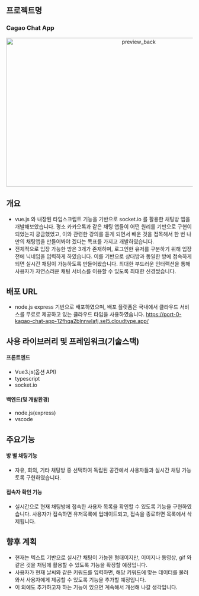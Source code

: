 ## 프로젝트명
### Cagao Chat App
<p align="center">
  <img src="https://github.com/youngwan2/kagao_chat_app/assets/107159871/7572d016-6d2c-4891-bc27-939a72ffc59e" alt="preview_back" width="700" height="400">   
</p>

## 개요
- vue.js 와 내장된 타입스크립트 기능을 기반으로 socket.io 를 활용한 채팅방 앱을 개발해보았습니다. 평소 카카오톡과 같은 채팅 앱들이 어떤 원리를 기반으로 구현이 되었는지 궁금했었고, 이와 관련한 강의를 듣게 되면서 배운 것을 접목해서 한 번 나만의 채팅앱을 만들어봐야 겠다는 목표를 가지고 개발하였습니다.
- 전체적으로 입장 가능한 방은 3개가 존재하며, 로그인한 유저를 구분하기 위해 입장 전에 닉네임을 입력하게 하였습니다. 이를 기반으로 상대방과 동일한 방에 접속하게 되면 실시간 채팅이 가능하도록 만들어봤습니다. 최대한 부드러운 인터랙션을 통해 사용자가 자연스러운 채팅 서비스를 이용할 수 있도록 최대한 신경썼습니다.

## 배포 URL
- node.js express 기반으로 배포하였으며, 배포 플랫폼은 국내에서 클라우드 서비스를 무료로 제공하고 있는 클라우드 타입을 사용하였습니다.
https://port-0-kagao-chat-app-12fhqa2blnnwlafj.sel5.cloudtype.app/

## 사용 라이브러리 및 프레임워크(기술스택)
#### 프론트엔드
- Vue3.js(옵션 API)
- typescript
- socket.io
#### 백엔드(및 개발환경)
- node.js(express)
- vscode

## 주요기능
#### 방 별 채팅기능
- 자유, 회의, 기타 채팅방 중 선택하여 독립된 공간에서 사용자들과 실시간 채팅 가능토록 구현하였습니다.
#### 접속자 확인 기능
- 실시간으로 현재 채팅방에 접속한 사용자 목록을 확인할 수 있도록 기능을 구현하였습니다. 사용자가 접속하면 유저목록에 업데이트되고, 접속을 종료하면 목록에서 삭제됩니다.

## 향후 계획
- 현재는 텍스트 기반으로 실시간 채팅이 가능한 형태이지만, 이미지나 동영상, gif 와 같은 것을 채팅에 활용할 수 있도록 기능을 확장할 예정입니다.
- 사용자가 현재 날씨와 같은 키워드를 입력하면, 해당 키워드에 맞는 데이터를 불러와서 사용자에게 제공할 수 있도록 기능을 추가할 예정입니다.
- 이 외에도 추가하고자 하는 기능이 있으면 계속해서 개선해 나갈 생각입니다.

